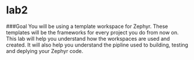 # lab2

###Goal
You will be using a template workspace for Zephyr. These templates will be the frameworks for every project you do from now on. This lab will help you understand how the workspaces are used and created. It will also help you understand the pipline used to building, testing and deplying your Zephyr code.
